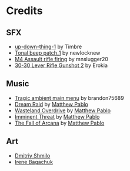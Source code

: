 # Credits #

## SFX ##
- [up-down-thing-1](https://freesound.org/people/Timbre/sounds/138002/) by Timbre
- [Tonal beep patch_1](https://freesound.org/people/newlocknew/sounds/563915/) by newlocknew
- [M4 Assault rifle firing](https://freesound.org/people/mnslugger20/sounds/259758/) by mnslugger20
- [30-30 Lever Rifle Gunshot 2](https://freesound.org/people/Erokia/sounds/410400/) by Erokia

## Music ##
- [Tragic ambient main menu](https://opengameart.org/content/tragic-ambient-main-menu) by brandon75689
- [Dream Raid](https://opengameart.org/content/dream-raid-cinematic-action-soundtrack) by [Matthew Pablo](http://www.matthewpablo.com/)
- [Wasteland Overdrive](https://opengameart.org/content/wasteland-overdrive) by [Matthew Pablo](http://www.matthewpablo.com/)
- [Imminent Threat](https://opengameart.org/content/imminent-threat) by [Matthew Pablo](http://www.matthewpablo.com/)
- [The Fall of Arcana](https://opengameart.org/content/the-fall-of-arcana-epic-game-theme-music) by [Matthew Pablo](http://www.matthewpablo.com/)

## Art ##
- [Dmitriy Shmilo](https://github.com/dmitriy-shmilo)
- [Irene Bagachuk](https://www.artstation.com/i_bahachuk)
